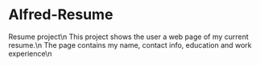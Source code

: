 # Alfred-Resume
Resume project\n
This project shows the user a web page of my current resume.\n
The page contains my name, contact info, education and work experience\n
